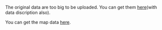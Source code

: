 The original data are too big to be uploaded. You can get them [here](https://github.com/FDU-SDS/Big_Data_Economic_Course_Final/blob/master/期末考评项目：手机基站信息的经济分析.md)(with data discription also).

You can get the map data [here](https://blog.csdn.net/niu_dige/article/details/104856967).
